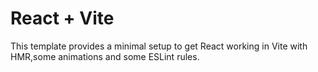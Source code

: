 # React + Vite

This template provides a minimal setup to get React working in Vite with HMR,some animations and some ESLint rules.


